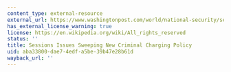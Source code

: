 ```yaml
---
content_type: external-resource
external_url: https://www.washingtonpost.com/world/national-security/sessions-issues-sweeping-new-criminal-charging-policy/2017/05/11/4752bd42-3697-11e7-b373-418f6849a004_story.html?utm_term=.2355ff55e618
has_external_license_warning: true
license: https://en.wikipedia.org/wiki/All_rights_reserved
status: ''
title: Sessions Issues Sweeping New Criminal Charging Policy
uid: aba33800-dae7-4edf-a5be-39b47e28b61d
wayback_url: ''
---
```


